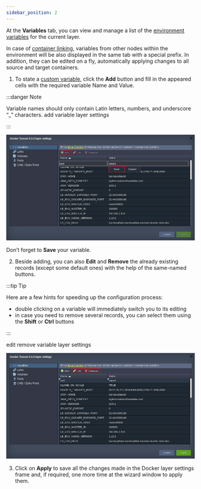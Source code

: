 ```yaml
---
sidebar_position: 2
---
```


At the **Variables** tab, you can view and manage a list of the [environment variables](1) for the current layer.

In case of [container linking](1), variables from other nodes within the environment will be also displayed in the same tab with a special prefix. In addition, they can be edited on a fly, automatically applying changes to all source and target containers.

1. To state a [custom variable](1), click the **Add** button and fill in the appeared cells with the required variable Name and Value.

:::danger Note 

Variable names should only contain Latin letters, numbers, and underscore “_” characters.
add variable layer settings

:::

![Locale Dropdown](./img/Variables/01-variables-layer-settings.png)

Don’t forget to **Save** your variable.

2. Beside adding, you can also **Edit** and **Remove** the already existing records (except some default ones) with the help of the same-named buttons.

:::tip Tip 

Here are a few hints for speeding up the configuration process:
- double clicking on a variable will immediately switch you to its editing
- in case you need to remove several records, you can select them using the **Shift** or **Ctrl** buttons

:::

edit remove variable layer settings

![Locale Dropdown](./img/Variables/02-edit-remove-variables-from-layer-settings.png)

3. Click on **Apply** to save all the changes made in the Docker layer settings frame and, if required, one more time at the wizard window to apply them.
